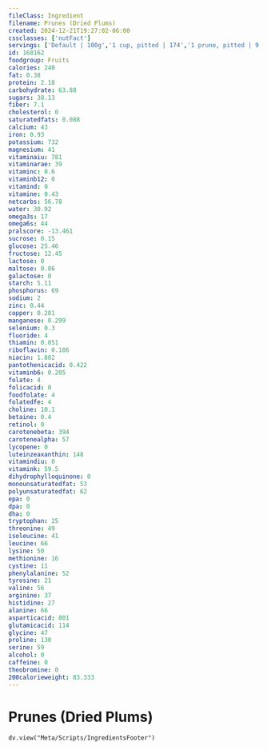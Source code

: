 ```yaml
---
fileClass: Ingredient
filename: Prunes (Dried Plums)
created: 2024-12-21T19:27:02-06:00
cssclasses: ['nutFact']
servings: ['Default | 100g','1 cup, pitted | 174','1 prune, pitted | 9.5','3 prunes | 30']
id: 168162
foodgroup: Fruits
calories: 240
fat: 0.38
protein: 2.18
carbohydrate: 63.88
sugars: 38.13
fiber: 7.1
cholesterol: 0
saturatedfats: 0.088
calcium: 43
iron: 0.93
potassium: 732
magnesium: 41
vitaminaiu: 781
vitaminarae: 39
vitaminc: 0.6
vitaminb12: 0
vitamind: 0
vitamine: 0.43
netcarbs: 56.78
water: 30.92
omega3s: 17
omega6s: 44
pralscore: -13.461
sucrose: 0.15
glucose: 25.46
fructose: 12.45
lactose: 0
maltose: 0.06
galactose: 0
starch: 5.11
phosphorus: 69
sodium: 2
zinc: 0.44
copper: 0.281
manganese: 0.299
selenium: 0.3
fluoride: 4
thiamin: 0.051
riboflavin: 0.186
niacin: 1.882
pantothenicacid: 0.422
vitaminb6: 0.205
folate: 4
folicacid: 0
foodfolate: 4
folatedfe: 4
choline: 10.1
betaine: 0.4
retinol: 0
carotenebeta: 394
carotenealpha: 57
lycopene: 0
luteinzeaxanthin: 148
vitamindiu: 0
vitamink: 59.5
dihydrophylloquinone: 0
monounsaturatedfat: 53
polyunsaturatedfat: 62
epa: 0
dpa: 0
dha: 0
tryptophan: 25
threonine: 49
isoleucine: 41
leucine: 66
lysine: 50
methionine: 16
cystine: 11
phenylalanine: 52
tyrosine: 21
valine: 56
arginine: 37
histidine: 27
alanine: 66
asparticacid: 801
glutamicacid: 114
glycine: 47
proline: 130
serine: 59
alcohol: 0
caffeine: 0
theobromine: 0
200calorieweight: 83.333
---
```


# Prunes (Dried Plums)

```dataviewjs
dv.view("Meta/Scripts/IngredientsFooter")
```
